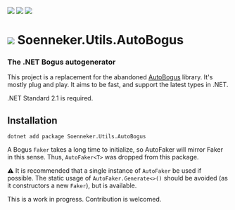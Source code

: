 ﻿[![](https://img.shields.io/nuget/v/soenneker.utils.autobogus.svg?style=for-the-badge)](https://www.nuget.org/packages/soenneker.utils.autobogus/)
[![](https://img.shields.io/github/actions/workflow/status/soenneker/soenneker.utils.autobogus/publish-package.yml?style=for-the-badge)](https://github.com/soenneker/soenneker.utils.autobogus/actions/workflows/publish-package.yml)
[![](https://img.shields.io/nuget/dt/soenneker.utils.autobogus.svg?style=for-the-badge)](https://www.nuget.org/packages/soenneker.utils.autobogus/)

# ![](https://user-images.githubusercontent.com/4441470/224455560-91ed3ee7-f510-4041-a8d2-3fc093025112.png) Soenneker.Utils.AutoBogus
### The .NET Bogus autogenerator 

This project is a replacement for the abandoned [AutoBogus](https://github.com/nickdodd79/AutoBogus) library. It's mostly plug and play. It aims to be fast, and support the latest types in .NET.

.NET Standard 2.1 is required. 

## Installation

```
dotnet add package Soenneker.Utils.AutoBogus
```

A Bogus `Faker` takes a long time to initialize, so AutoFaker will mirror Faker in this sense. Thus, `AutoFaker<T>` was dropped from this package.

⚠️ It is recommended that a single instance of `AutoFaker` be used if possible. The static usage of `AutoFaker.Generate<>()` should be avoided (as it constructors a new `Faker`), but is available. 

This is a work in progress. Contribution is welcomed.